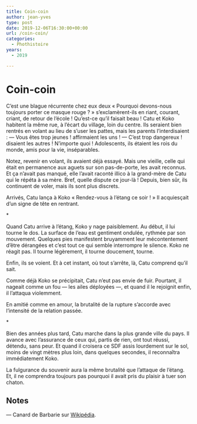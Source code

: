 ```yaml
---
title: Coin-coin
author: jean-yves
type: post
date: 2019-12-06T16:30:00+00:00
url: /coin-coin/
categories:
  - Phothistoire
years:
  - 2019

---
```

# Coin-coin

C’est une blague récurrente chez eux deux « Pourquoi devons-nous toujours porter ce masque rouge ? » s’exclamèrent-ils en riant, courant, criant, de retour de l’école ! Qu’est-ce qu’il faisait beau ! Catu et Koko habitent la même rue, à l’écart du village, loin du centre. Ils seraient bien rentrés en volant au lieu de s’user les pattes, mais les parents l’interdisaient :
— Vous êtes trop jeunes ! affirmaient les uns !
— C’est trop dangereux ! disaient les autres !
N’importe quoi ! Adolescents, ils étaient les rois du monde, amis pour la vie, inséparables.

Notez, revenir en volant, ils avaient déjà essayé. Mais une vieille, celle qui était en permanence aux aguets sur son pas-de-porte, les avait reconnus. Et ça n’avait pas manqué, elle l’avait raconté illico à la grand-mère de Catu qui le répéta à sa mère. Bref, quelle dispute ce jour-là ! Depuis, bien sûr, ils continuent de voler, mais ils sont plus discrets.

Arrivés, Catu lança à Koko « Rendez-vous à l’étang ce soir ! » Il acquiesçait d’un signe de tête en rentrant.

\*


Quand Catu arrive à l’étang, Koko y nage paisiblement. Au début, il lui tourne le dos.  La surface de l’eau est gentiment ondulée, rythmée par son mouvement. Quelques pies manifestent bruyamment leur mécontentement d’être dérangées et c’est tout ce qui semble interrompre le silence. Koko ne réagit pas. Il tourne légèrement, il tourne doucement, tourne. 

Enfin, ils se voient. Et à cet instant, où tout s’arrête, là, Catu comprend qu’il sait.

Comme déjà Koko se précipitait, Catu n’eut pas envie de fuir. Pourtant, il nageait comme un fou — les ailes déployées —, et quand il le rejoignit enfin, il l’attaqua violemment.

En amitié comme en amour, la brutalité de la rupture s’accorde avec l’intensité de la relation passée.

\*


Bien des années plus tard, Catu marche dans la plus grande ville du pays. Il avance avec l’assurance de ceux qui, partis de rien, ont tout réussi, détendu, sans peur. Et quand il croisera ce SDF assis lourdement sur le sol, moins de vingt mètres plus loin, dans quelques secondes, il reconnaîtra immédiatement Koko.

La fulgurance du souvenir aura la même brutalité que l’attaque de l’étang. Et, il ne comprendra toujours pas pourquoi il avait pris du plaisir à tuer son chaton.

## Notes

— Canard de Barbarie sur [Wikipédia](https://fr.wikipedia.org/wiki/Canard_de_Barbarie).